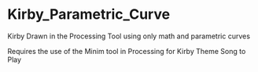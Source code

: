 # Kirby_Parametric_Curve

Kirby Drawn in the Processing Tool using only math and parametric curves

Requires the use of the Minim tool in Processing for Kirby Theme Song to Play
